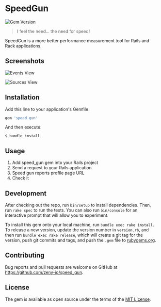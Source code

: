 # SpeedGun

[![Gem Version](https://badge.fury.io/rb/speed_gun.svg)](http://badge.fury.io/rb/speed_gun)

> I feel the need... the need for speed!

SpeedGun is a more better performance measurement tool for Rails and Rack applications.

## Screenshots

![Events View](http://zeny.io/products/speed_gun/events.png)

![Sources View](http://zeny.io/products/speed_gun/sources.png)

## Installation

Add this line to your application's Gemfile:

```ruby
gem 'speed_gun'
```

And then execute:

```shell
$ bundle install
```

## Usage

1. Add speed_gun gem into your Rails project
2. Send a request to your Rails application
3. Speed gun reports profile page URL
4. Check it

## Development

After checking out the repo, run `bin/setup` to install dependencies. Then, run `rake spec` to run the tests. You can also run `bin/console` for an interactive prompt that will allow you to experiment.

To install this gem onto your local machine, run `bundle exec rake install`. To release a new version, update the version number in `version.rb`, and then run `bundle exec rake release`, which will create a git tag for the version, push git commits and tags, and push the `.gem` file to [rubygems.org](https://rubygems.org).

## Contributing

Bug reports and pull requests are welcome on GitHub at https://github.com/zeny-io/speed_gun.


## License

The gem is available as open source under the terms of the [MIT License](http://opensource.org/licenses/MIT).

